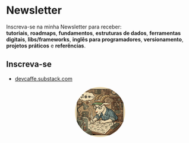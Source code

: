 






# Newsletter

Inscreva-se na minha Newsletter para receber:     
**tutoriais**, **roadmaps**, **fundamentos**,
**estruturas de dados**, **ferramentas digitais**,
**libs/frameworks**, **inglês para programadores**, **versionamento**,
**projetos práticos** e **referências**.



  









## Inscreva-se      
- [devcaffe.substack.com](https://devcaffe.substack.com) 



<p align="center">
  <img src="./img/goatnews.png" alt="Descrição da imagem" style="border-radius: 50%;
  width: 135px; height: 135px;">
</p>
